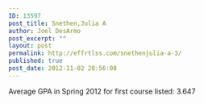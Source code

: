 ```yaml
---
ID: 13597
post_title: Snethen,Julia A
author: Joel DesArmo
post_excerpt: ""
layout: post
permalink: http://effrtlss.com/snethenjulia-a-3/
published: true
post_date: 2012-11-02 20:56:08
---
```

<p>Average GPA in Spring 2012 for first course listed: 3.647</p>